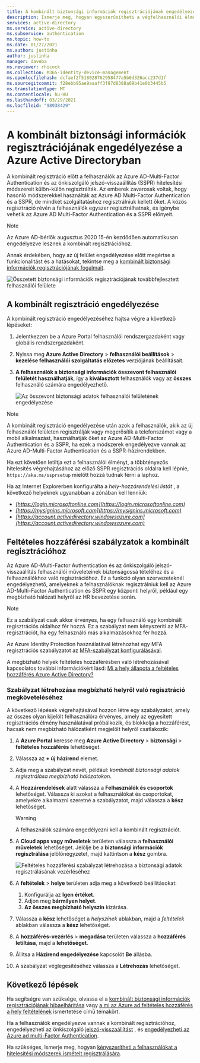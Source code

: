 ```yaml
---
title: A kombinált biztonsági információk regisztrációjának engedélyezése – Azure Active Directory
description: Ismerje meg, hogyan egyszerűsítheti a végfelhasználói élményt a kombinált Azure AD-Multi-Factor Authentication és az önkiszolgáló jelszó-visszaállítási regisztrációval.
services: active-directory
ms.service: active-directory
ms.subservice: authentication
ms.topic: how-to
ms.date: 01/27/2021
ms.author: justinha
author: justinha
manager: daveba
ms.reviewer: rhicock
ms.collection: M365-identity-device-management
ms.openlocfilehash: dcfaef2f518028762958477a5b0d326acc237d1f
ms.sourcegitcommit: f28ebb95ae9aaaff3f87d8388a09b41e0b3445b5
ms.translationtype: MT
ms.contentlocale: hu-HU
ms.lasthandoff: 03/29/2021
ms.locfileid: "98938429"
---
```

# <a name="enable-combined-security-information-registration-in-azure-active-directory"></a>A kombinált biztonsági információk regisztrációjának engedélyezése a Azure Active Directoryban

A kombinált regisztráció előtt a felhasználók az Azure AD-Multi-Factor Authentication és az önkiszolgáló jelszó-visszaállítás (SSPR) hitelesítési módszereit külön-külön regisztrálták. Az emberek zavarosak voltak, hogy hasonló módszerekkel használták az Azure AD Multi-Factor Authentication és a SSPR, de mindkét szolgáltatáshoz regisztrálniuk kellett őket. A közös regisztráció révén a felhasználók egyszer regisztrálhatnak, és igénybe vehetik az Azure AD Multi-Factor Authentication és a SSPR előnyeit.

> [!NOTE]
> Az Azure AD-bérlők augusztus 2020 15-én kezdődően automatikusan engedélyezve lesznek a kombinált regisztrációhoz. 

Annak érdekében, hogy az új felület engedélyezése előtt megértse a funkcionalitást és a hatásokat, tekintse meg a [kombinált biztonsági információk regisztrációjának fogalmait](concept-registration-mfa-sspr-combined.md).

![Összetett biztonsági információk regisztrációjának továbbfejlesztett felhasználói felülete](media/howto-registration-mfa-sspr-combined/combined-security-info-more-required.png)

## <a name="enable-combined-registration"></a>A kombinált regisztráció engedélyezése

A kombinált regisztráció engedélyezéséhez hajtsa végre a következő lépéseket:

1. Jelentkezzen be a Azure Portal felhasználói rendszergazdaként vagy globális rendszergazdaként.
2. Nyissa meg **Azure Active Directory**  >  **felhasználói beállítások**  >  **kezelése felhasználói szolgáltatás előzetes** verziójának beállításait.
3. **A felhasználók a biztonsági információk összevont felhasználói felületét használhatják**, így a **kiválasztott** felhasználók vagy az **összes** felhasználó számára engedélyezhető.

   ![Az összevont biztonsági adatok felhasználói felületének engedélyezése](media/howto-registration-mfa-sspr-combined/enable-the-combined-security-info.png)

> [!NOTE]
> A kombinált regisztráció engedélyezése után azok a felhasználók, akik az új felhasználói felületen regisztrálják vagy megerősítik a telefonszámot vagy a mobil alkalmazást, használhatják őket az Azure AD-Multi-Factor Authentication és a SSPR, ha ezek a módszerek engedélyezve vannak az Azure AD-Multi-Factor Authentication és a SSPR-házirendekben.
>
> Ha ezt követően letiltja ezt a felhasználói élményt, a többtényezős hitelesítés végrehajtásához az előző SSPR regisztrációs oldalra kell lépnie, `https://aka.ms/ssprsetup` mielőtt hozzá tudnak férni a laphoz.

Ha az Internet Explorerben konfigurálta a *hely-hozzárendelési listát* , a következő helyeknek ugyanabban a zónában kell lenniük:

* *[https://login.microsoftonline.com](https://login.microsoftonline.com)*
* *[https://mysignins.microsoft.com](https://mysignins.microsoft.com)*
* *[https://account.activedirectory.windowsazure.com](https://account.activedirectory.windowsazure.com)*

## <a name="conditional-access-policies-for-combined-registration"></a>Feltételes hozzáférési szabályzatok a kombinált regisztrációhoz

Az Azure AD-Multi-Factor Authentication és az önkiszolgáló jelszó-visszaállítás felhasználói műveleteinek biztonságossá tételéhez és a felhasználókhoz való regisztrációhoz. Ez a funkció olyan szervezeteknél engedélyezhető, amelyeknek a felhasználóknak regisztrálniuk kell az Azure AD-Multi-Factor Authentication és SSPR egy központi helyről, például egy megbízható hálózati helyről az HR bevezetése során.

> [!NOTE]
> Ez a szabályzat csak akkor érvényes, ha egy felhasználó egy kombinált regisztrációs oldalhoz fér hozzá. Ez a szabályzat nem kényszeríti az MFA-regisztrációt, ha egy felhasználó más alkalmazásokhoz fér hozzá.
>
> Az Azure Identity Protection használatával létrehozhat egy MFA regisztrációs szabályzatot az [MFA-szabályzat konfigurálásával](../identity-protection/howto-identity-protection-configure-mfa-policy.md).

A megbízható helyek feltételes hozzáférésben való létrehozásával kapcsolatos további információkért lásd: [Mi a hely állapota a feltételes hozzáférés Azure Active Directory?](../conditional-access/location-condition.md#named-locations)

### <a name="create-a-policy-to-require-registration-from-a-trusted-location"></a>Szabályzat létrehozása megbízható helyről való regisztráció megköveteléséhez

A következő lépések végrehajtásával hozzon létre egy szabályzatot, amely az összes olyan kijelölt felhasználóra érvényes, amely az egyesített regisztrációs élmény használatával próbálkozik, és blokkolja a hozzáférést, hacsak nem megbízható hálózatként megjelölt helyről csatlakozik:

1. A **Azure Portal** keresse meg **Azure Active Directory**  >  **biztonsági**  >  **feltételes hozzáférés** lehetőséget.
1. Válassza az **+ új házirend** elemet.
1. Adja meg a szabályzat nevét, például: *kombinált biztonsági adatok regisztrálása megbízható hálózatokon*.
1. A **Hozzárendelések** alatt válassza a **Felhasználók és csoportok** lehetőséget. Válassza ki azokat a felhasználókat és csoportokat, amelyekre alkalmazni szeretné a szabályzatot, majd válassza a **kész** lehetőséget.

   > [!WARNING]
   > A felhasználók számára engedélyezni kell a kombinált regisztrációt.

1. A **Cloud apps vagy műveletek** területen válassza a **felhasználói műveletek** lehetőséget. Jelölje be a **biztonsági információk regisztrálása** jelölőnégyzetet, majd kattintson a **kész** gombra.

    ![Feltételes hozzáférési szabályzat létrehozása a biztonsági adatok regisztrálásának vezérléséhez](media/howto-registration-mfa-sspr-combined/require-registration-from-trusted-location.png)

1. A **feltételek**  >  **helye** területen adja meg a következő beállításokat:
   1. Konfigurálja az **Igen értéket**.
   1. Adjon meg **bármilyen helyet**.
   1. **Az összes megbízható helyszín** kizárása.
1. Válassza a **kész** lehetőséget a *helyszínek* ablakban, majd a *feltételek* ablakban válassza a **kész** lehetőséget.
1. A **hozzáférés-vezérlés**  >  **megadása** területen válassza a **hozzáférés letiltása**, majd a **lehetőséget**.
1. Állítsa a **Házirend engedélyezése** kapcsolót **Be** állásba.
1. A szabályzat véglegesítéséhez válassza a **Létrehozás** lehetőséget.

## <a name="next-steps"></a>Következő lépések

Ha segítségre van szüksége, olvassa el a [kombinált biztonsági információk regisztrációjának hibaelhárítása](howto-registration-mfa-sspr-combined-troubleshoot.md) vagy [a mi az Azure ad feltételes hozzáférés a hely feltételének](../conditional-access/location-condition.md) ismertetése című témakört.

Ha a felhasználók engedélyezve vannak a kombinált regisztrációhoz, engedélyezheti az önkiszolgáló [jelszó-visszaállítást](tutorial-enable-sspr.md) , és [engedélyezheti az Azure ad multi-Factor Authentication](tutorial-enable-azure-mfa.md).

Ha szükséges, Ismerje meg, hogyan [kényszerítheti a felhasználókat a hitelesítési módszerek ismételt regisztrálására](howto-mfa-userdevicesettings.md#manage-user-authentication-options).
